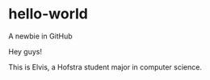# hello-world
A newbie in GitHub

Hey guys!

This is Elvis, a Hofstra student major in computer science. 



































